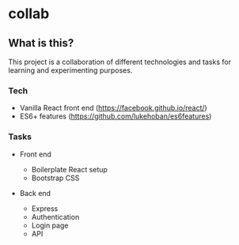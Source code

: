 # collab
## What is this?
This project is a collaboration of different technologies and tasks for learning and experimenting purposes.

### Tech
- Vanilla React front end (https://facebook.github.io/react/)
- ES6+ features (https://github.com/lukehoban/es6features)

### Tasks
* Front end
  * Boilerplate React setup
  * Bootstrap CSS

* Back end
  * Express
  * Authentication
  * Login page
  * API

